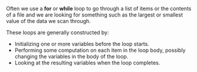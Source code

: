 Often we use a **for** or **while** loop to go through a list of items or the contents of a file and we are looking for something such as the largest or smallest value of the data we scan through.

These loops are generally constructed by:
- Initializing one or more variables before the loop starts.
- Performing some computation on each item in the loop body, possibly changing the variables in the body of the loop.
- Looking at the resulting variables when the loop completes.